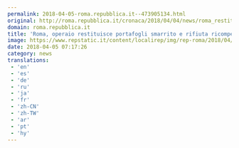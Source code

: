 ```yaml
---
permalink: 2018-04-05-roma.repubblica.it--473905134.html
original: http://roma.repubblica.it/cronaca/2018/04/04/news/roma_restituisce_portafogli_smarrito_e_rifiuta_ricompensa-192942601/?rss
domain: roma.repubblica.it
title: 'Roma, operaio restituisce portafogli smarrito e rifiuta ricompensa: "Ricordati di me, se ti serve qualche riparazione"'
image: https://www.repstatic.it/content/localirep/img/rep-roma/2018/04/04/163258962-1c0e57b2-6307-4847-8993-c193e0780952.jpg
date: 2018-04-05 07:17:26
category: news
translations: 
 - 'en'
 - 'es'
 - 'de'
 - 'ru'
 - 'ja'
 - 'fr'
 - 'zh-CN'
 - 'zh-TW'
 - 'ar'
 - 'pt'
 - 'hy'
---
```


